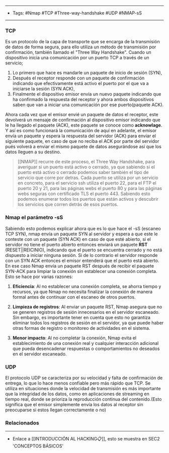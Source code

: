 -----
- Tags: #Nmap #TCP #Three-way-handshake #UDP #NMAP-sS
-------

### TCP
Es un protocolo de la capa de transporte que se encarga de la transmisión de datos de forma segura, para ello utiliza un método de transmisión por confirmación, también llamado el "Three Way Handshake".
Cuando un dispositivo inicia una comunicación por un puerto TCP a través de un servicio;
1. Lo primero que hace es mandarle un paquete de inicio de sesión (SYN), 
2. Después el receptor responde con un paquete de confirmación indicando que efectivamente está activo el puerto por el que va a iniciarse la sesión (SYN ACK),  
3. Finalmente el dispositivo emisor envía un nuevo paquete indicando que ha confirmado la respuesta del receptor y ahora ambos dispositivos saben que van a iniciar una comunicación por ese puerto(paquete ACK). 

Ahora cada vez que el emisor envié un paquete de datos el receptor, este devolverá un mensaje de confirmación al dispositivo emisor indicando que le ha llegado el paquete (ACK), este paquete se conoce como **acknowlage**. Y así es como funcionará la comunicación de aquí en adelante, el emisor envía un paquete y espera la respuesta del servidor (ACK) para enviar el siguiente paquete, en caso de que no reciba el ACK por parte del servidor pués volverá a enviar el mismo paquete de datos asegurándose así que los datos lleguen a su destino.

> [[NMAP]] recurre de este proceso, el Three Way Handshake, para averiguar si un puerto está activo o cerrado, ya que sabiendo si el puerto está activo o cerrado podemos saber también el tipo de servicio que corre por detras. Cada puerto  se utiliza por un servicio en concreto, para el servicio ssh utiliza el puerto 22, para el FTP el puerto 20 y 21, para las páginas webs el puerto 80 y para las páginas webs seguras con certificado TLS el puerto 443. Sabiendo esto podemos enumerar todos los puertos que están activos y descubrir los servicios que corren detrás de esos puertos.

### Nmap el parámetro -sS
Sabiendo esto podemos explicar ahora que es lo que hace el -sS (escaneo TCP SYN), nmap envía un paquete SYN al servidor y espera a que este le conteste con un paquete (SYN ACK) en caso de que esté abierto, si el servidor no tiene el puerto abierto entonces enviará un paquete **RST** (RESET||REICINIO), indicando que el puerto se encuentra cerrado y no está dispuesto a iniciar ninguna sesión. 
Si de lo contrario el servidor responde con un SYN ACK entonces el emisor entenderá que el puerto está abierto.
En ese caso Nmap envía un paquete RST después de recibir el paquete SYN-ACK para limpiar la conexión sin establecer una conexión completa. Esto se hace por varias razones:

1. **Eficiencia**: Al no establecer una conexión completa, se ahorra tiempo y recursos, ya que Nmap no necesita finalizar la conexión de manera formal antes de continuar con el escaneo de otros puertos.
    
2. **Limpieza de registros**: Al enviar un paquete RST, Nmap asegura que no se generen registros de sesión innecesarios en el servidor escaneado. Sin embargo, es importante tener en cuenta que esto no garantiza eliminar todos los registros de sesión en el servidor, ya que puede haber otras formas de registro o monitoreo de actividades en el sistema.
    
3. **Menor impacto**: Al no completar la conexión, Nmap evita el establecimiento de una conexión real y cualquier interacción adicional que pueda desencadenar respuestas o comportamientos no deseados en el servidor escaneado.

### UDP
El protocolo UDP se caracteriza por su velocidad y falta de confirmación de entrega, lo que lo hace menos confiable pero más rápido que TCP. Se utiliza en situaciones donde la velocidad de transmisión es más importante que la integridad de los datos, como en aplicaciones de streaming en tiempo real, donde se prioriza la reproducción continua del contenido.(Esto significa que el emisor simplemente envía los datos al receptor sin preocuparse si estos llegan correctamente o no)

### Relacionados
---
- Enlace a [[INTRODUCCIÓN AL HACKING📋]], esto se muestra en SEC2 'CONCEPTOS BÁSICOS' 